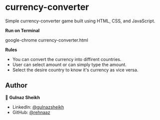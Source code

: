 # currency-converter

Simple currency-converter game built using HTML, CSS, and JavaScript. 

 **Run on Terminal**

google-chrome currency-converter.html


**Rules**

- You can convert the currency into diffirent countries.
- User can select amount or can simply type the amount. 
- Select the desire country to know it's currency as vice versa.


## Author

👤 **Gulnaz Sheikh**

* LinkedIn: [@gulnazsheikh](https://www.linkedin.com/in/gulnaz-s-5779b4b1)
* GitHub: [@rehnaaz](https://github.com/rehnaaz)
